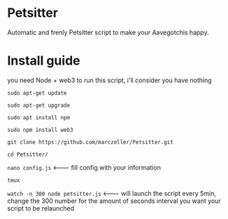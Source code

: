 # Petsitter

Automatic and frenly Petsitter script to make your Aavegotchis happy.

# Install guide

you need Node + web3 to run this script, i'll consider you have nothing

`sudo apt-get update`


`sudo apt-get upgrade`


`sudo apt install npm`


`sudo npm install web3`


`git clone https://github.com/marczeller/Petsitter.git`


`cd Petsitter/`


`nano config.js`  <--- fill config with your information


`tmux`

`watch -n 300 node petsitter.js` <--- will launch the script every 5min, change the 300 number for the amount of seconds interval you want your script to be relaunched

